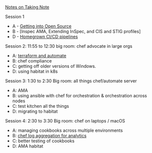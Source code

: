 [Notes on Taking Note](https://github.com/chef/community-summits#taking-note)

Session 1
 * A - [Getting into Open Source](1A-OpenSource)
 * B - [Inspec AMA, Extending InSpec, and CIS and STIG profiles]
 * D - [Homegrown CI/CD pipelines](1D-Homegrown-CICD-pipelines)

Session 2: 11:55 to 12:30
big room: chef advocate in large orgs
* A: [terraform and automate](2A-Terraform-and-Automate) 
* B: chef compliance
* C: getting off older versions of Windows. 
* D: using habitat in k8s

Session 3: 1:30 to 2:30 
Big room: all things chef/automate server 
* A: AMA
* B: using ansible with chef for orchestration & orchestration across nodes
* C: test kitchen all the things
* D: migrating to habitat

Session 4: 2:30 to 3:30
Big room: chef on laptops / macOS 
* A: managing cookbooks across multiple environments
* B: [chef log aggregation for analytics](Chef-log-aggregation-for-analytics)
* C: better testing of cookbooks
* D: AMA habitat